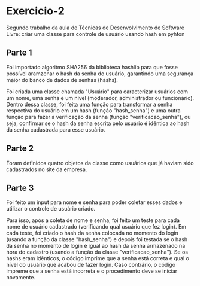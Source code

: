 # Exercicio-2
Segundo trabalho da aula de Técnicas de Desenvolvimento de Software Livre: criar uma classe para controle de usuário usando hash em pyhton

## Parte 1

Foi importado algoritmo SHA256 da biblioteca hashlib para que fosse possível aramzenar o hash da senha do usuário, garantindo uma segurança maior do banco de dados de senhas (hashs).

Foi criada uma classe chamada "Usuário" para caracterizar usuários com um nome, uma senha e um nível (moderador, administrador ou funcionário).
Dentro dessa classe, foi feita uma função para transformar a senha respectiva do usuário em um hash (função "hash_senha") e uma outra função para fazer a verificação da senha (função "verificacao_senha"), ou seja, confirmar se o hash da senha escrita pelo usuário é idêntica ao hash da senha cadastrada para esse usuário.

## Parte 2

Foram definidos quatro objetos da classe como usuários que já haviam sido cadastrados no site da empresa.

## Parte 3

Foi feito um input para nome e senha para poder coletar esses dados e utilizar o controle de usuário criado.

Para isso, após a coleta de nome e senha, foi feito um teste para cada nome de usuário cadastrado (verificando qual usuário que fez login). Em cada teste, foi criado o hash da senha colocada no momento do login (usando a função da classe "hash_senha") e depois foi testada se o hash da senha no momento de login é igual ao hash da senha armazenado na hora do cadastro (usando a função da classe "verificacao_senha"). Se os hashs eram idênticos, o código imprime que a senha está correta e qual o nível do usuário que acabou de fazer login. Caso contrário, o código impreme que a senha está incorreta e o procedimento deve se iniciar novamente.


